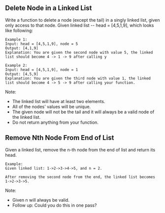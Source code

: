 ## Delete Node in a Linked List
	
Write a function to delete a node (except the tail) in a singly linked list, given only access to that node. Given linked list -- head = [4,5,1,9], which looks like following:

```
Example 1:
Input: head = [4,5,1,9], node = 5
Output: [4,1,9]
Explanation: You are given the second node with value 5, the linked list should become 4 -> 1 -> 9 after calling y
```
```
Example 2:
Input: head = [4,5,1,9], node = 1
Output: [4,5,9]
Explanation: You are given the third node with value 1, the linked list should become 4 -> 5 -> 9 after calling your function.
```


Note:

* The linked list will have at least two elements.
* All of the nodes' values will be unique.
* The given node will not be the tail and it will always be a valid node of the linked list.
* Do not return anything from your function.


## Remove Nth Node From End of List

Given a linked list, remove the n-th node from the end of list and return its head.
```
Example:
Given linked list: 1->2->3->4->5, and n = 2.

After removing the second node from the end, the linked list becomes 1->2->3->5.
```

Note:

* Given n will always be valid.
* Follow up: Could you do this in one pass?


